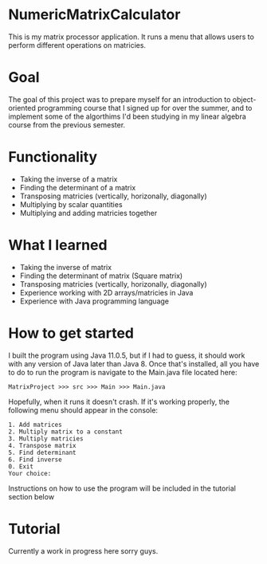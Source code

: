 # NumericMatrixCalculator
This is my matrix processor application. It runs a menu that allows users to perform different operations on matricies.

# Goal
The goal of this project was to prepare myself for an introduction to object-oriented programming course that I signed up for over the summer, and to implement some of the algorthims I'd been studying in my linear algebra course from the previous semester. 

# Functionality
- Taking the inverse of a matrix
- Finding the determinant of a matrix
- Transposing matricies (vertically, horizonally, diagonally)
- Multiplying by scalar quantities
- Multiplying and adding matricies together

# What I learned
- Taking the inverse of matrix
- Finding the determinant of matrix (Square matrix)
- Transposing matricies (vertically, horizonally, diagonally)
- Experience working with 2D arrays/matricies in Java
- Experience with Java programming language

# How to get started
I built the program using Java 11.0.5, but if I had to guess, it should work with any version of Java later than Java 8. Once that's installed, all you have to do to run the program is navigate to the Main.java file located here:
```
MatrixProject >>> src >>> Main >>> Main.java
```
Hopefully, when it runs it doesn't crash. If it's working properly, the following menu should appear in the console:
```
1. Add matrices
2. Multiply matrix to a constant
3. Multiply matricies
4. Transpose matrix
5. Find determinant
6. Find inverse
0. Exit
Your choice: 
```
Instructions on how to use the program will be included in the tutorial section below

# Tutorial

Currently a work in progress here sorry guys.
